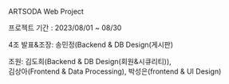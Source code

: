 
ARTSODA Web Project
         
프로젝트 기간 : 2023/08/01 ~ 08/30

4조 
발표&조장: 송민정(Backend & DB Design(게시판)

조원: 김도희(Backend & DB Design(회원&시큐리티)),  
김상아(Frontend & Data Processing), 
박성은(frontend & UI Design) 

